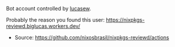 Bot account controlled by [lucasew](https://github.com/lucasew/).

Probably the reason you found this user: https://nixpkgs-reviewd.biglucas.workers.dev/
- Source: https://github.com/nixosbrasil/nixpkgs-reviewd/actions
